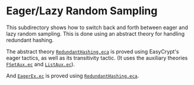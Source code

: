 Eager/Lazy Random Sampling
====================================================================

This subdirectory shows how to switch back and forth between eager and
lazy random sampling. This is done using an abstract theory for
handling redundant hashing.

The abstract theory [`RedundantHashing.eca`](RedundantHashing.ec) is
proved using EasyCrypt's eager tactics, as well as its transitivity
tactic. (It uses the auxiliary theories [`FSetAux.ec`](FSetAux.ec) and
[`ListAux.ec`](ListAux.ec)).

And [`EagerEx.ec`](EagerEx.ec) is proved using 
[`RedundantHashing.eca`](RedundantHashing.ec).

